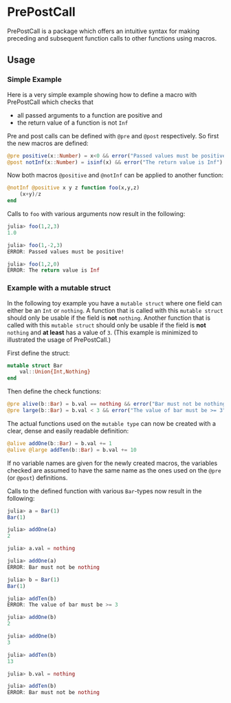 # PrePostCall

PrePostCall is a package which offers an intuitive syntax for making preceding and subsequent function calls to other functions using macros.

## Usage

### Simple Example

Here is a very simple example showing how to define a macro with PrePostCall which checks that 

- all passed arguments to a function are positive and
- the return value of a function is not `Inf`

Pre and post calls can be defined with `@pre` and `@post` respectively.
So first the new macros are defined:

``` julia
@pre positive(x::Number) = x<0 && error("Passed values must be positive!")
@post notInf(x::Number) = isinf(x) && error("The return value is Inf")
```

Now both macros `@positive` and `@notInf` can be applied to another function:

``` julia
@notInf @positive x y z function foo(x,y,z)
    (x+y)/z
end
```

Calls to `foo` with various arguments now result in the following:

``` julia
julia> foo(1,2,3)
1.0

julia> foo(1,-2,3)
ERROR: Passed values must be positive!

julia> foo(1,2,0)
ERROR: The return value is Inf
```

### Example with a mutable struct

In the following toy example you have a `mutable struct` where one field can either be an `Int` or `nothing`.
A function that is called with this `mutable struct` should only be usable if the field is **not** `nothing`.
Another function that is called with this `mutable struct` should only be usable if the field is **not** `nothing` and **at least** has a value of `3`.
(This example is minimized to illustrated the usage of PrePostCall.)

First define the struct:

``` julia
mutable struct Bar
    val::Union{Int,Nothing}
end
```

Then define the check functions:

``` julia
@pre alive(b::Bar) = b.val == nothing && error("Bar must not be nothing")
@pre large(b::Bar) = b.val < 3 && error("The value of bar must be >= 3")
```

The actual functions used on the `mutable type` can now be created with a clear, dense and easily readable definition:

``` julia
@alive addOne(b::Bar) = b.val += 1
@alive @large addTen(b::Bar) = b.val += 10
```

If no variable names are given for the newly created macros, the variables checked are assumed to have the same name as the ones used on the `@pre` (or `@post`) definitions.

Calls to the defined function with various `Bar`-types now result in the following:

``` julia
julia> a = Bar(1)
Bar(1)

julia> addOne(a)
2

julia> a.val = nothing

julia> addOne(a)
ERROR: Bar must not be nothing

julia> b = Bar(1)
Bar(1)

julia> addTen(b)
ERROR: The value of bar must be >= 3

julia> addOne(b)
2

julia> addOne(b)
3

julia> addTen(b)
13

julia> b.val = nothing

julia> addTen(b)
ERROR: Bar must not be nothing
```



